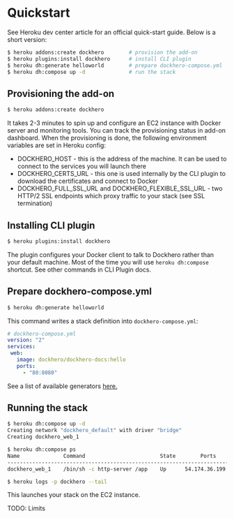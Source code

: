# Quickstart

See Heroku dev center article for an official quick-start guide. Below is a short version:

```bash
$ heroku addons:create dockhero        # provision the add-on
$ heroku plugins:install dockhero      # install CLI plugin
$ heroku dh:generate helloworld        # prepare dockhero-compose.yml
$ heroku dh:compose up -d              # run the stack  
```

## Provisioning the add-on

```bash
$ heroku addons:create dockhero
```

It takes 2-3 minutes to spin up and configure an EC2 instance with Docker server and monitoring tools. You can track the provisioning status in add-on dashboard. When the provisioning is done, the following environment variables are set in Heroku config:

* DOCKHERO\_HOST - this is the address of the machine. It can be used to connect to the services you will launch there
* DOCKHERO\_CERTS\_URL - this one is used internally by the CLI plugin to download the certificates and connect to Docker
* DOCKHERO_FULL_SSL_URL and DOCKHERO_FLEXIBLE_SSL_URL - two HTTP/2 SSL endpoints which proxy traffic to your stack (see SSL termination)


## Installing CLI plugin

```bash
$ heroku plugins:install dockhero
```

The plugin configures your Docker client to talk to Dockhero rather than your default machine. Most of the time you will use `heroku dh:compose` shortcut. See other commands in CLI Plugin docs.

## Prepare dockhero-compose.yml

```bash
$ heroku dh:generate helloworld 
```

This command writes a stack definition into `dockhero-compose.yml`:

```yaml
# dockhero-compose.yml
version: "2"
services:
 web:
   image: dockhero/dockhero-docs:hello
   ports:
     - "80:8080"
```

See a list of available generators [here.](https://github.com/dockhero/generators)

## Running the stack

```bash
$ heroku dh:compose up -d
Creating network "dockhero_default" with driver "bridge"
Creating dockhero_web_1

$ heroku dh:compose ps
Name              Command                        State        Ports
-----------------------------------------------------------------------------------
dockhero_web_1    /bin/sh -c http-server /app    Up      54.174.36.199:80->8080/tcp

$ heroku logs -p dockhero --tail
```

This launches your stack on the EC2 instance.

TODO: Limits

